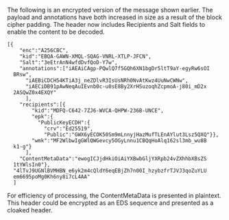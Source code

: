 
The following is an encrypted version of the message shown earlier. 
The payload and annotations have both increased in size as a result
of the block cipher padding. The header now
includes Recipients and Salt fields to enable the content to be decoded.

~~~~
[{
    "enc":"A256CBC",
    "kid":"EBQA-GAWN-XMQL-SQAG-VNRL-XTLP-JFCN",
    "Salt":"3eEtrAnN4wfdDvfQoD-Y7w",
    "annotations":["iAEAiCAgp-PQwlQ7f5GQh6XN1bgDr5ltT9aY-egyRw6sOI
  BRsw",
      "iAEBiCDCH54KTiA3j_neZDlvR3IsUsNRh0NvAtKwz4UuNwCWNw",
      "iAECiDB91pAwNeqAuIEvnb0c-u0sE8By2XrHSuzoqhZcpmoA-j80i_mD2x
  2ASQwZ0x4EXQY"
      ],
    "recipients":[{
        "kid":"MDFQ-C642-7ZJ6-WVCA-QHPW-236B-UNCE",
        "epk":{
          "PublicKeyECDH":{
            "crv":"Ed25519",
            "Public":"GWX6yECOK50Sm9mLnnyjHazMufTLEnAYlut3Lsz5QXQ"}},
        "wmk":"MF2WlbwIgGWlQWGevcy5OGyLnnu1CBQqHoAlq162sl3mb_wu8B
  k1-g"}
      ],
    "ContentMetaData":"ewogICJjdHkiOiAiYXBwbGljYXRpb24vZXhhbXBsZS
  1tYWlsIn0"},
  "4lTvJ9UGNlBVMHBN_e6yk2m4cQldY6eqEBjZh7n00I_hzybzfrTJVJ3qoZuYLU
  em6695poMg0Kh6ny8i7cL4AA"
  ]
~~~~

For efficiency of processing, the ContentMetaData is presented in plaintext.
This header could be encrypted as an EDS sequence and presented as a 
cloaked header.

